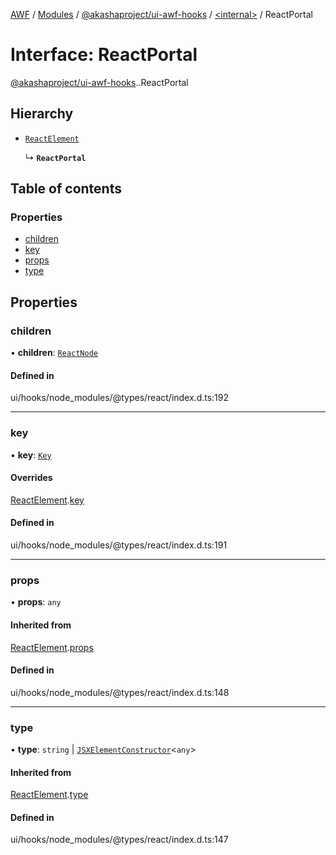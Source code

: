 [AWF](../README.md) / [Modules](../modules.md) / [@akashaproject/ui-awf-hooks](../modules/akashaproject_ui_awf_hooks.md) / [<internal\>](../modules/akashaproject_ui_awf_hooks._internal_.md) / ReactPortal

# Interface: ReactPortal

[@akashaproject/ui-awf-hooks](../modules/akashaproject_ui_awf_hooks.md).[<internal>](../modules/akashaproject_ui_awf_hooks._internal_.md).ReactPortal

## Hierarchy

- [`ReactElement`](akashaproject_ui_awf_hooks._internal_.ReactElement.md)

  ↳ **`ReactPortal`**

## Table of contents

### Properties

- [children](akashaproject_ui_awf_hooks._internal_.ReactPortal.md#children)
- [key](akashaproject_ui_awf_hooks._internal_.ReactPortal.md#key)
- [props](akashaproject_ui_awf_hooks._internal_.ReactPortal.md#props)
- [type](akashaproject_ui_awf_hooks._internal_.ReactPortal.md#type)

## Properties

### children

• **children**: [`ReactNode`](../modules/akashaproject_ui_awf_hooks._internal_.md#reactnode)

#### Defined in

ui/hooks/node_modules/@types/react/index.d.ts:192

___

### key

• **key**: [`Key`](../modules/akashaproject_ui_awf_hooks._internal_.md#key)

#### Overrides

[ReactElement](akashaproject_ui_awf_hooks._internal_.ReactElement.md).[key](akashaproject_ui_awf_hooks._internal_.ReactElement.md#key)

#### Defined in

ui/hooks/node_modules/@types/react/index.d.ts:191

___

### props

• **props**: `any`

#### Inherited from

[ReactElement](akashaproject_ui_awf_hooks._internal_.ReactElement.md).[props](akashaproject_ui_awf_hooks._internal_.ReactElement.md#props)

#### Defined in

ui/hooks/node_modules/@types/react/index.d.ts:148

___

### type

• **type**: `string` \| [`JSXElementConstructor`](../modules/akashaproject_ui_awf_hooks._internal_.md#jsxelementconstructor)<`any`\>

#### Inherited from

[ReactElement](akashaproject_ui_awf_hooks._internal_.ReactElement.md).[type](akashaproject_ui_awf_hooks._internal_.ReactElement.md#type)

#### Defined in

ui/hooks/node_modules/@types/react/index.d.ts:147
